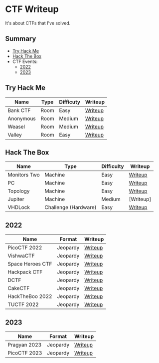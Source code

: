 # **CTF Writeup**
It's about CTFs that I've solved.

## **Summary**
- [Try Hack Me](#try-hack-me)
- [Hack The Box](#hack-the-box)
- CTF Events:
    - [2022](#2022)
    - [2023](#2023)

## **Try Hack Me**
| Name | Type | Difficuty | Writeup |
| --- | --- | --- | --- |
| Bank CTF | Room | Easy | [Writeup](/tryhackme/bank_ctf/README.md) |
| Anonymous | Room | Medium | [Writeup](/tryhackme/anonymous/README.md) |
| Weasel | Room | Medium | [Writeup](/tryhackme/weasel/README.md) |
| Valley | Room | Easy | [Writeup](/tryhackme/valley/README.md) |

## **Hack The Box**
| Name | Type | Difficulty | Writeup |
| --- | --- | --- | --- |
| Monitors Two | Machine | Easy | [Writeup](/hackthebox/MonitorsTwo/README.md) |
| PC | Machine | Easy | [Writeup](/hackthebox/PC/README.md) |
| Topology | Machine | Easy | [Writeup](/hackthebox/Topology/README.md) |
| Jupiter | Machine | Medium | [Writeup] |
| VHDLock | Challenge (Hardware) | Easy | [Writeup](/hackthebox/VHDLock/README.md) |

## **2022**
| Name | Format | Writeup |
| --- | --- | --- |
| PicoCTF 2022 | Jeopardy | [Writeup](/2022/Picoctf2022/README.md) |
| VishwaCTF | Jeopardy | [Writeup](/2022/VishwaCTF/README.md) |
| Space Heroes CTF | Jeopardy | [Writeup](/2022/Space%20Heroes%20CTF/README.md) |
| Hackpack CTF | Jeopardy | [Writeup](/2022/HackPack%20CTF/README.md) |
| DCTF | Jeopardy | [Writeup](/2022/DCTF/README.md) |
| CakeCTF | Jeopardy | [Writeup](/2022/CakeCTF2022/README.md) | 
| HackTheBoo 2022 | Jeopardy | [Writeup](/2022/HackTheBoo2022/README.md) |
| TUCTF 2022 | Jeopardy | [Writeup](/2022/TUCTF2022/README.md) |

## **2023**
| Name | Format | Writeup |
| --- | --- | --- |
| Pragyan 2023 | Jeopardy | [Writeup](/2023/Pragyan2023/README.md) |
| PicoCTF 2023 | Jeopardy | [Writeup](/2023/picoctf2023/README.md) |
